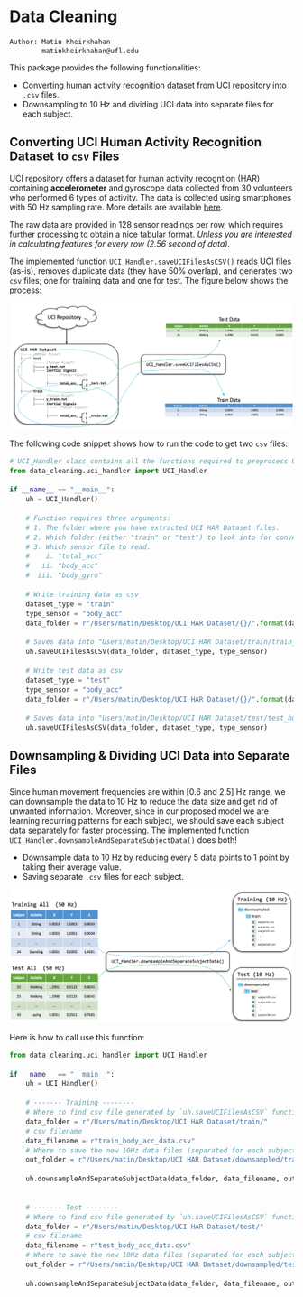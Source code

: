 # Data Cleaning

```
Author: Matin Kheirkhahan
        matinkheirkhahan@ufl.edu
```

This package provides the following functionalities:

* Converting human activity recognition dataset from UCI repository into `.csv` files.
* Downsampling to 10 Hz and dividing UCI data into separate files for each subject.



## Converting UCI Human Activity Recognition Dataset to `csv` Files

UCI repository offers a dataset for human activity recogntion (HAR) containing **accelerometer** and gyroscope data collected from 30 volunteers who performed 6 types of activity. The data is collected using smartphones with 50 Hz sampling rate. More details are available [here](https://archive.ics.uci.edu/ml/machine-learning-databases/00240/).

The raw data are provided in 128 sensor readings per row, which requires further processing to obtain a nice tabular format. _Unless you are interested in calculating features for every row (2.56 second of data)_.

The implemented function `UCI_Handler.saveUCIFilesAsCSV()` reads UCI files (as-is), removes duplicate data (they have 50% overlap), and generates two `csv` files; one for training data and one for test. The figure below shows the process:

![Convert UCI files to CSV](images/fig01_uci_to_csv.png)

The following code snippet shows how to run the code to get two `csv` files:

```python
# UCI_Handler class contains all the functions required to preprocess UCI files for analysis.
from data_cleaning.uci_handler import UCI_Handler

if __name__ == "__main__":
    uh = UCI_Handler()

    # Function requires three arguments:
    # 1. The folder where you have extracted UCI HAR Dataset files.
    # 2. Which folder (either "train" or "test") to look into for conversion.
    # 3. Which sensor file to read.
    #    i. "total_acc"
    #   ii. "body_acc"
    #  iii. "body_gyro"
    
    # Write training data as csv
    dataset_type = "train"
    type_sensor = "body_acc"
    data_folder = r"/Users/matin/Desktop/UCI HAR Dataset/{}/".format(dataset_type)

    # Saves data into "Users/matin/Desktop/UCI HAR Dataset/train/train_body_acc_data.csv"
    uh.saveUCIFilesAsCSV(data_folder, dataset_type, type_sensor)

    # Write test data as csv
    dataset_type = "test"
    type_sensor = "body_acc"
    data_folder = r"/Users/matin/Desktop/UCI HAR Dataset/{}/".format(dataset_type)
    
    # Saves data into "Users/matin/Desktop/UCI HAR Dataset/test/test_body_acc_data.csv"
    uh.saveUCIFilesAsCSV(data_folder, dataset_type, type_sensor)
```



## Downsampling & Dividing UCI Data into Separate Files

Since human movement frequencies are within [0.6 and 2.5] Hz range, we can downsample the data to 10 Hz to reduce the data size and get rid of unwanted information. Moreover, since in our proposed model we are learning recurring patterns for each subject, we should save each subject data separately for faster processing. The implemented function `UCI_Handler.downsampleAndSeparateSubjectData()` does both!

* Downsample data to 10 Hz by reducing every 5 data points to 1 point by taking their average value.
* Saving separate `.csv` files for each subject.

![Downsample and separate](images/fig02_uci_downsample_separate.png)

Here is how to call use this function:

```python
from data_cleaning.uci_handler import UCI_Handler

if __name__ == "__main__":
    uh = UCI_Handler()

    # ------- Training --------
    # Where to find csv file generated by `uh.saveUCIFilesAsCSV` function.
    data_folder = r"/Users/matin/Desktop/UCI HAR Dataset/train/"
    # csv filename
    data_filename = r"train_body_acc_data.csv"
    # Where to save the new 10Hz data files (separated for each subject)
    out_folder = r"/Users/matin/Desktop/UCI HAR Dataset/downsampled/train/"

    uh.downsampleAndSeparateSubjectData(data_folder, data_filename, out_folder)


    # ------- Test --------
    # Where to find csv file generated by `uh.saveUCIFilesAsCSV` function.
    data_folder = r"/Users/matin/Desktop/UCI HAR Dataset/test/"
    # csv filename
    data_filename = r"test_body_acc_data.csv"
    # Where to save the new 10Hz data files (separated for each subject)
    out_folder = r"/Users/matin/Desktop/UCI HAR Dataset/downsampled/test/"

    uh.downsampleAndSeparateSubjectData(data_folder, data_filename, out_folder)
```

